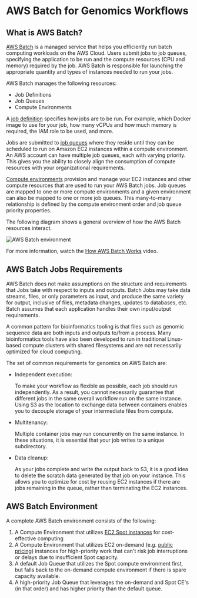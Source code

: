 # AWS Batch for Genomics Workflows

## What is AWS Batch?

[AWS Batch](https://aws.amazon.com/batch/) is a managed service that helps you efficiently run batch computing workloads on the AWS Cloud. Users submit jobs to job queues, specifying the application to be run and the compute resources (CPU and memory) required by the job. AWS Batch is responsible for launching the appropriate quantity and types of instances needed to run your jobs.

AWS Batch manages the following resources:

* Job Definitions
* Job Queues
* Compute Environments

A [job definition](http://docs.aws.amazon.com/batch/latest/userguide/job_definitions.html) specifies how jobs are to be run. For example, which Docker image to use for your job, how many vCPUs and how much memory is required, the IAM role to be used, and more.

Jobs are submitted to [job queues](http://docs.aws.amazon.com/batch/latest/userguide/job_queues.html) where they reside until they can be scheduled to run on Amazon EC2 instances within a compute environment. An AWS account can have multiple job queues, each with varying priority. This gives you the ability to closely align the consumption of compute resources with your organizational requirements.

[Compute environments](http://docs.aws.amazon.com/batch/latest/userguide/compute_environments.html) provision and manage your EC2 instances and other compute resources that are used to run your AWS Batch jobs. Job queues are mapped to one or more compute environments and a given environment can also be mapped to one or more job queues. This many-to-many relationship is defined by the compute environment order and job queue priority properties.

The following diagram shows a general overview of how the AWS Batch resources interact.

![AWS Batch environment](https://d2908q01vomqb2.cloudfront.net/1b6453892473a467d07372d45eb05abc2031647a/2018/04/23/AWSBatchresoucreinteract-diagram.png)

For more information, watch the [How AWS Batch Works](https://www.youtube.com/watch?v=T4aAWrGHmxQ) video.

## AWS Batch Jobs Requirements

AWS Batch does not make assumptions on the structure and requirements that Jobs take with respect to inputs and outputs. Batch Jobs may take data streams, files, or only parameters as input, and produce the same variety for output, inclusive of files, metadata changes, updates to databases, etc. Batch assumes that each application handles their own input/output requirements.

A common pattern for bioinformatics tooling is that files such as genomic sequence data are both inputs and outputs to/from a process. Many bioinformatics tools have also been developed to run in traditional Linux-based compute clusters with shared filesystems and are not necessarily optimized for cloud computing.

The set of common requirements for genomics on AWS Batch are:

* Independent execution:

    To make your workflow as flexible as possible, each job should run independently. As a result, you cannot necessarily guarantee that different jobs in the same overall workflow run on the same instance. Using S3 as the location to exchange data between containers enables you to decouple storage of your intermediate files from compute.

* Multitenancy:

    Multiple container jobs may run concurrently on the same instance. In these situations, it is essential that your job writes to a unique subdirectory.

* Data cleanup:

    As your jobs complete and write the output back to S3, it is a good idea to delete the scratch data generated by that job on your instance. This allows you to optimize for cost by reusing EC2 instances if there are jobs remaining in the queue, rather than terminating the EC2 instances.

## AWS Batch Environment

A complete AWS Batch environment consists of the following:

1. A Compute Environment that utilizes [EC2 Spot instances](https://docs.aws.amazon.com/AWSEC2/latest/UserGuide/using-spot-instances.html) for cost-effective computing
2. A Compute Environment that utilizes EC2 on-demand (e.g. [public pricing](https://aws.amazon.com/ec2/pricing/on-demand/)) instances for high-priority work that can't risk job interruptions or delays due to insufficient Spot capacity.
3. A default Job Queue that utilizes the Spot compute environment first, but falls back to the on-demand compute environment if there is spare capacity available.
4. A high-priority Job Queue that leverages the on-demand and Spot CE's (in that order) and has higher priority than the default queue.
